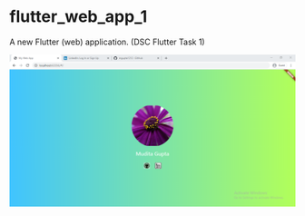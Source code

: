 # flutter_web_app_1

A new Flutter (web) application. (DSC Flutter Task 1)

![screenshot](Capture.PNG)
